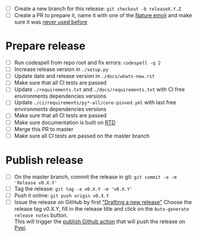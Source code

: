 - [ ] Create a new branch for this release: ``git checkout -b releaseX.Y.Z``
- [ ] Create a PR to prepare it, name it with one of the [Nature emoji](https://www.webfx.com/tools/emoji-cheat-sheet/#tabs-3) and make sure it was [never used before](https://github.com/euroargodev/argopy/pulls?q=is%3Apr+label%3Arelease+) 

# Prepare release

- [ ] Run codespell from repo root and fix errors: ``codespell -q 2``
- [ ] Increase release version in ``./setup.py``
- [ ] Update date and release version in ``./docs/whats-new.rst``
- [ ] Make sure that all CI tests are passed
- [ ] Update ``./requirements.txt`` and ``./docs/requirements.txt`` with CI free environments dependencies versions 
- [ ] Update ``./ci/requirements/py*-all/core-pinned.yml`` with last free environments dependencies versions
- [ ] Make sure that all CI tests are passed
- [ ] Make sure documentation is built on [RTD](https://readthedocs.org/projects/argopy/builds/)
- [ ] Merge this PR to master
- [ ] Make sure all CI tests are passed on the master branch

# Publish release

- [ ] On the master branch, commit the release in git: ``git commit -a -m 'Release v0.X.Y'``
- [ ] Tag the release: ``git tag -a v0.X.Y -m 'v0.X.Y'``
- [ ] Push it online: ``git push origin v0.X.Y``
- [ ] Issue the release on GitHub by first ["Drafting a new release"](https://github.com/euroargodev/argopy/releases/new)
Choose the release tag v0.X.Y, fill in the release title and click on the `Auto-generate release notes` button.  
This will trigger the [publish Github action](https://github.com/euroargodev/argopy/blob/master/.github/workflows/pythonpublish.yml) that will push the release on [Pypi](https://pypi.org/project/argopy/#history).
